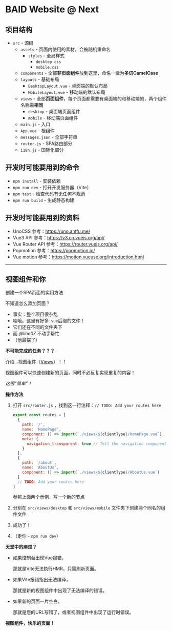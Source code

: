 # BAID Website @ Next

## 项目结构

- `src` - 源码
  - `assets` - 页面内使用的素材，会被随机重命名
    - `styles` - 全局样式
      - `desktop.css`
      - `mobile.css`
  - `components` - 全部**非页面组件**放到这里，命名一律为**多词CamelCase**
  - `layouts` - 基础布局
    - `DesktopLayout.vue` - 桌面端的默认布局
    - `MobileLayout.vue` - 移动端的默认布局
  - `views` - 全部**页面组件**，每个页面都需要有桌面端的和移动端的，两个组件名称需**相同**
    - `desktop` - 桌面端页面组件
    - `mobile` - 移动端页面组件
  - `main.js` - 入口
  - `App.vue` - 根组件
  - `messages.json` - 全部字符串
  - `router.js` - SPA路由部分
  - `i18n.js` - 国际化部分

## 开发时可能要用到的命令

- `npm install` - 安装依赖
- `npm run dev` - 打开开发服务器（Vite）
- `npm test` - 检查代码有无任何不规范
- `npm run build` - 生成静态构建

## 开发时可能要用到的资料

- UnoCSS 参考：https://uno.antfu.me/
- Vue3 API 参考：https://v3.cn.vuejs.org/api/
- Vue Router API 参考：https://router.vuejs.org/api/
- Popmotion 参考：https://popmotion.io/
- Vue motion 参考：https://motion.vueuse.org/introduction.html



---

## 视图组件和你

创建一个SPA页面的实用方法

不知道怎么添加页面？

- 事实：整个项目很杂乱
- 哇哦。这里有好多`.vue`后缀的文件！
- 它们还在不同的文件夹下
- 而 *@lihe07* 不动手帮忙
- （他最摆了）

**不可能完成的任务？？？**

介绍...视图组件（[Views](https://nuxtjs.org/docs/concepts/views/)）！！

视图组件可以快速创建新的页面，同时不必反复实现重复的内容！

*这很“简单”！*

**操作方法**

1. 打开 `src/router.js` ，找到这一行注释：`// TODO: Add your routes here`

   ```js
   export const routes = [
     {
       path: '/',
       name: 'HomePage',
       component: () => import(`./views/${clientType}/HomePage.vue`),
       meta: {
         navigation_transparent: true // Tell the navigation component to make the header's bg transparent
       }
     },
     {
       path: '/about',
       name: 'AboutUs',
       component: () => import(`./views/${clientType}/AboutUs.vue`)
     }
     // TODO: Add your routes here
   ]
   ```

   参照上面两个示例，写一个新的节点

2. 分别在 `src/views/desktop` 和 `src/views/mobile` 文件夹下创建两个同名的组件文件

3. 成功了！

4. （走你 - `npm run dev`）

**天堂中的麻烦？**

- 如果控制台出现Vue报错，

  那就是Vite无法执行HMR，只需刷新页面。

- 如果Vite报错指出无法编译，

  那就是新的视图组件中出现了无法编译的错误。

- 如果新的页面一片空白，

  那就是您的URL写错了，或者视图组件中出现了运行时错误。

**视图组件，快乐的页面！**